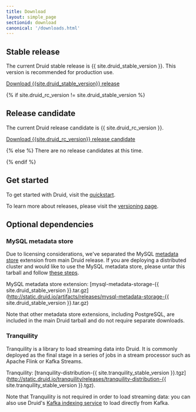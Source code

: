 ```yaml
---
title: Download
layout: simple_page
sectionid: download
canonical: '/downloads.html'
---
```


## Stable release

The current Druid stable release is {{ site.druid_stable_version }}. This version is recommended for production use.

<p>
<a class="large-button download" href="http://static.druid.io/artifacts/releases/druid-{{ site.druid_stable_version }}-bin.tar.gz" onclick="trackDownload('button', 'http://static.druid.io/artifacts/releases/druid-{{ site.druid_stable_version }}-bin.tar.gz');return false;"><span class="fa fa-download"></span> Download {{site.druid_stable_version}} release</a><br>
</p>

{% if site.druid_rc_version != site.druid_stable_version %}
## Release candidate

The current Druid release candidate is {{ site.druid_rc_version }}.
<p>
<a class="large-button download" href="http://static.druid.io/artifacts/releases/druid-{{ site.druid_rc_version }}-bin.tar.gz" onclick="trackDownload('button', 'http://static.druid.io/artifacts/releases/druid-{{ site.druid_rc_version }}-bin.tar.gz');return false;"><span class="fa fa-download"></span> Download {{site.druid_rc_version}} release candidate</a><br>
</p>

{% else %}
There are no release candidates at this time.

{% endif %}

## Get started

To get started with Druid, visit the [quickstart](/docs/latest/tutorials/quickstart.html).

To learn more about releases, please visit the [versioning page](/docs/latest/development/versioning.html).

## Optional dependencies

### MySQL metadata store

Due to licensing considerations, we've separated the MySQL [metadata store](/docs/latest/dependencies/metadata-storage) extension from main Druid release.
If you are deploying a distributed cluster and would like to use the MySQL metadata store, please untar this tarball and follow [these steps](/docs/latest/operations/including-extensions).

MySQL metadata store extension: [mysql-metadata-storage-{{ site.druid_stable_version }}.tar.gz](http://static.druid.io/artifacts/releases/mysql-metadata-storage-{{ site.druid_stable_version }}.tar.gz)

Note that other metadata store extensions, including PostgreSQL, are included in the main Druid tarball and do not require separate downloads.

### Tranquility

Tranquility is a library to load streaming data into Druid. It is commonly deployed as the final stage in a series of jobs in a stream processor such as Apache Flink or Kafka Streams.

Tranquility: [tranquility-distribution-{{ site.tranquility_stable_version }}.tgz](http://static.druid.io/tranquility/releases/tranquility-distribution-{{ site.tranquility_stable_version }}.tgz).

Note that Tranquility is not required in order to load streaming data: you can also use Druid's [Kafka indexing service](/docs/latest/development/extensions-core/kafka-ingestion.html) to load directly from Kafka.
